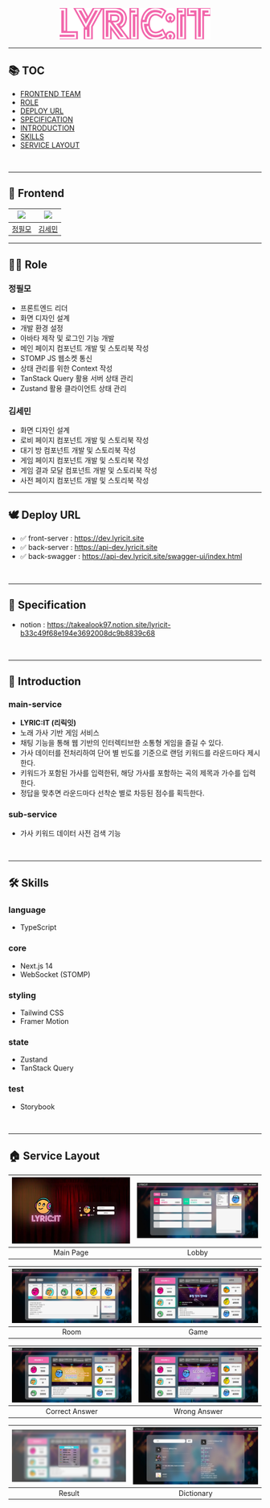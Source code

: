 <p align="center">
  <a href="https://dev.lyricit.site">
    <img src="./assets/main.png" width="300" alt="main">
  </a>
</p>

---

## 📚 TOC

- [FRONTEND TEAM](#🤝-frontend)
- [ROLE](#🙋‍♂️-role)
- [DEPLOY URL](#🕊️-deploy-url)
- [SPECIFICATION](#📝-specification)
- [INTRODUCTION](#📢-introduction)
- [SKILLS](#🛠️-skills)
- [SERVICE LAYOUT](#🏠-service-layout)

<br/>

---

## 🤝 Frontend

| <a href="https://github.com/itsmo1031"><img src="https://github.com/itsmo1031.png" width="120"/></a> | <a href="https://github.com/kimgiraffe"><img src="https://github.com/kimgiraffe.png" width="120"/></a> |
| :--------------------------------------------------------------------------------------------------: | :----------------------------------------------------------------------------------------------------: |
|                                [정필모](https://github.com/itsmo1031)                                |                                [김세민](https://github.com/kimgiraffe)                                 |

---

## 🙋‍♂️ Role

### 정필모

- 프론트엔드 리더
- 화면 디자인 설계
- 개발 환경 설정
- 아바타 제작 및 로그인 기능 개발
- 메인 페이지 컴포넌트 개발 및 스토리북 작성
- STOMP JS 웹소켓 통신
- 상태 관리를 위한 Context 작성
- TanStack Query 활용 서버 상태 관리
- Zustand 활용 클라이언트 상태 관리

### 김세민

- 화면 디자인 설계
- 로비 페이지 컴포넌트 개발 및 스토리북 작성
- 대기 방 컴포넌트 개발 및 스토리북 작성
- 게임 페이지 컴포넌트 개발 및 스토리북 작성
- 게임 결과 모달 컴포넌트 개발 및 스토리북 작성
- 사전 페이지 컴포넌트 개발 및 스토리북 작성

---

## 🕊️ Deploy URL

- ✅ front-server : https://dev.lyricit.site
- ✅ back-server : https://api-dev.lyricit.site
- ✅ back-swagger : https://api-dev.lyricit.site/swagger-ui/index.html

<br>

---

## 📝 Specification

- notion : https://takealook97.notion.site/lyricit-b33c49f68e194e3692008dc9b8839c68

<br>

---

## 📢 Introduction

### main-service

- **LYRIC:IT (리릭잇)**
- 노래 가사 기반 게임 서비스
- 채팅 기능을 통해 웹 기반의 인터렉티브한 소통형 게임을 즐길 수 있다.
- 가사 데이터를 전처리하여 단어 별 빈도를 기준으로 랜덤 키워드를 라운드마다 제시한다.
- 키워드가 포함된 가사를 입력한뒤, 해당 가사를 포함하는 곡의 제목과 가수를 입력한다.
- 정답을 맞추면 라운드마다 선착순 별로 차등된 점수를 획득한다.

### sub-service

- 가사 키워드 데이터 사전 검색 기능

<br>

---

## 🛠️ Skills

### language

- TypeScript

### core

- Next.js 14
- WebSocket (STOMP)

### styling

- Tailwind CSS
- Framer Motion

### state

- Zustand
- TanStack Query

### test

- Storybook

<br>

---

## 🏠 Service Layout

| ![Main Page](./assets/landing-page.webp) | <img src="./assets/service/2.jpg" width="800" alt="Lobby"> |
| :--------------------------------------: | :--------------------------------------------------------: |
|                Main Page                 |                           Lobby                            |

| ![Room](./assets/service/3.jpg) | ![Game](./assets/service/4.jpg) |
| :-----------------------------: | :-----------------------------: |
|              Room               |              Game               |

| ![Correct Answer](./assets/service/6.jpg) | ![Wrong Answer](./assets/service/5.jpg) |
| :---------------------------------------: | :-------------------------------------: |
|              Correct Answer               |              Wrong Answer               |

| ![Result](./assets/service/7.jpg) | ![Dictionary](./assets/service/8.jpg) |
| :-------------------------------: | :-----------------------------------: |
|              Result               |              Dictionary               |
